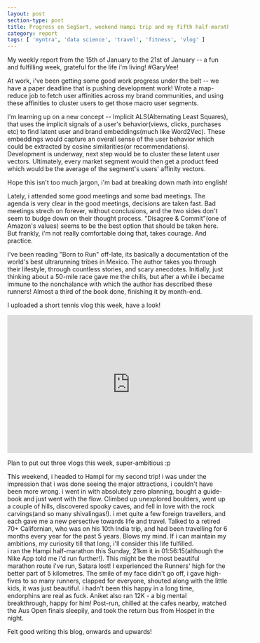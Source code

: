 ```yaml
---
layout: post
section-type: post
title: Progress on SegSort, weekend Hampi trip and my fifth half-marathon! | Weekly Report 74
category: report
tags: [ 'myntra', 'data science', 'travel', 'fitness', 'vlog' ]
---
```


My weekly report from the 15th of January to the 21st of January -- a fun and fulfilling week, grateful for the life i'm living! #GaryVee!

At work, i've been getting some good work progress under the belt -- we have a paper deadline that is pushing development work! Wrote a map-reduce job to fetch user affinities across my brand communities, and using these affinities to cluster users to get those macro user segments. 

I'm learning up on a new concept -- Implicit ALS(Alternating Least Squares), that uses the implicit signals of a user's behavior(views, clicks, purchases etc) to find latent user and brand embeddings(much like Word2Vec). These embeddings would capture an overall sense of the user behavior which could be extracted by cosine similarities(or recommendations). Development is underway, next step would be to cluster these latent user vectors. Ultimately, every market segment would then get a product feed which would be the average of the segment's users' affinity vectors.

Hope this isn't too much jargon, i'm bad at breaking down math into english!

Lately, i attended some good meetings and some bad meetings. The agenda is very clear in the good meetings, decisions are taken fast. Bad meetings strech on forever, without conclusions, and the two sides don't seem to budge down on their thought process. "Disagree & Commit"(one of Amazon's values) seems to be the best option that should be taken here. But frankly, i'm not really comfortable doing that, takes courage. And practice.

I've been reading "Born to Run" off-late, its basically a documentation of the world's best ultrarunning tribes in Mexico. The author takes you through their lifestyle, through countless stories, and scary anecdotes. Initially, just thinking about a 50-mile race gave me the chills, but after a while i became immune to the nonchalance with which the author has described these runners! Almost a third of the book done, finishing it by month-end.

I uploaded a short tennis vlog this week, have a look!
<iframe width="560" height="315" src="https://www.youtube.com/embed/ZwAmCqjslB4" frameborder="0" allow="autoplay; encrypted-media" allowfullscreen></iframe>

Plan to put out three vlogs this week, super-ambitious :p

This weekend, i headed to Hampi for my second trip! i was under the impression that i was done seeing the major attractions, i couldn't have been more wrong. i went in with absolutely zero planning, bought a guide-book and just went with the flow. Climbed up unexplored boulders, went up a couple of hills, discovered spooky caves, and fell in love with the rock carvings(and so many shivalingas!). i met quite a few foreign travellers, and each gave me a new persective towards life and travel. Talked to a retired 70+ Californian, who was on his 10th India trip, and had been travelling for 6 months every year for the past 5 years. Blows my mind. If i can maintain my ambitions, my curiosity till that long, i'll consider this life fulfilled.  
i ran the Hampi half-marathon this Sunday, 21km it in 01:56:15(although the Nike App told me i'd run further!). This might be the most beautiful marathon route i've run, Satara lost! I experienced the Runners' high for the better part of 5 kilometres. The smile of my face didn't go off, i gave high-fives to so many runners, clapped for everyone, shouted along with the little kids, it was just beautiful. i hadn't been this happy in a long time, endorphins are real as fuck. Aniket also ran 12K -  a big mental breakthrough, happy for him! Post-run, chilled at the cafes nearby, watched the Aus Open finals sleepily, and took the return bus from Hospet in the night.

Felt good writing this blog, onwards and upwards!